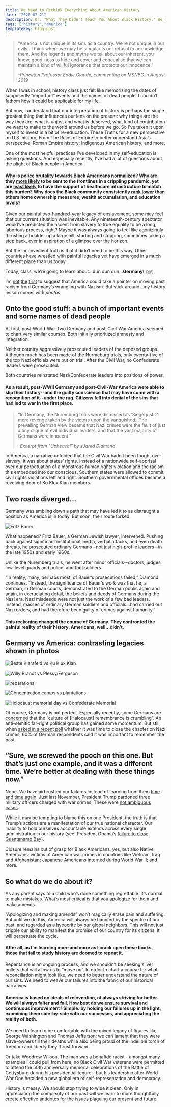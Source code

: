 ```yaml
---
title: We Need to Rethink Everything About American History
date: "2020-07-21"
description: Or, "What They Didn't Teach You About Black History." We may have beat the Nazis in WWII, but is Germany beating us at charting a path forward?
tags: ["history","america"]
templateKey: blog-post
---
```


> "America is not unique in its sins as a country. We’re not unique in our evils...I think where we may be singular is our refusal to acknowledge them. And the legends and myths we tell about our inherent, you know, good-ness to hide and cover and conceal so that we can maintain a kind of willful ignorance that protects our innocence." 
>
> _-Princeton Professor Eddie Glaude, commenting on MSNBC in August 2019_

When I was in school, history class just felt like memorizing the dates of supposedly “important” events and the names of dead people. I couldn’t fathom how it could be applicable for my life.

But now, I understand that our interpretation of history is perhaps the single greatest thing that influences our lens on the present: why things are the way they are, what is unjust and what is deserved, what kind of contribution we want to make to the world around us before we go. So I’ve taken it upon myself to invest in a bit of re-education: These Truths for a new perspective on U.S. history; From The Ruins of Empire to better understand Asia’s perspective; Roman Empire history; Indigenous American history; and more.

One of the most helpful practices I’ve developed in my self-education is asking questions. And especially recently, I’ve had a lot of questions about the plight of Black people in America. 

#### Why is police brutality towards Black Americans [normalized](https://www.nature.com/articles/d41586-020-01846-z)? Why are they [more likely](https://www.cbsnews.com/news/black-workers-lives-essential-frontline-jobs-risk-coronavirus-reopening/) to be sent to the frontlines in a crippling pandemic, yet are [least likely](https://www.ncbi.nlm.nih.gov/pmc/articles/PMC5370590/) to have the support of healthcare infrastructure to match this burden? Why does the Black community consistently [rank lower](https://www.ssa.gov/policy/docs/ssb/v64n4/v64n4p1.html) than others home ownership measures, wealth accumulation, and education levels?

Given our painful two-hundred-year legacy of enslavement, some may feel that our current situation was inevitable. Any nineteenth-century spectator would’ve predicted the ascent from slavery to true equality to be a long, laborious process, right? Maybe it was always going to feel like agonizingly thrusting a boulder up a large hill; starting and stopping, sometimes taking a step back, ever in aspiration of a glimpse over the horizon.

But the inconvenient truth is that it didn’t need to be this way. Other countries have wrestled with painful legacies yet have emerged in a much different place than us today.

Today, class, we’re going to learn about...dun dun dun...**Germany**! 🇩🇪

I’m [not](https://www.newyorker.com/news/q-and-a/how-to-confront-a-racist-national-history) [the](https://www.theguardian.com/commentisfree/2020/jun/13/germany-confronted-racist-legacy-britain-us) [first](newyorker.com/culture/cultural-comment/what-can-we-learn-from-the-germans-about-confronting-our-history) to suggest that America could take a pointer on moving past racism from Germany’s wrangling with Nazism. But stick around...my history lesson comes with _photos._

## Onto the good stuff: a bunch of important events and some names of dead people

At first, post-World-War-Two Germany and post-Civil-War America seemed to chart very similar courses. Both initially prioritized amnesty and integration. 

Neither country aggressively prosecuted leaders of the deposed groups. Although much has been made of the Nurmeburg trials, only twenty-five of the top Nazi officials were put on trial. After the Civil War, no Confederate leaders were prosecuted.

Both countries reinstated Nazi/Confederate leaders into positions of power. 

#### As a result, post-WWII Germany and post-Civil-War America were able to slip their history--and the guilty conscience that may have come with a recognition of it--under the rug. Citizens fell into denial of the sins that had led to war in the first place. 

> “In Germany, the Nuremburg trials were dismissed as ‘Siegerjustiz’: mere revenge taken by the victors upon the vanquished...The prevailing German view became that Nazi crimes were the fault of just a tiny clique of evil individual leaders, and that the vast majority of Germans were innocent."
>
> _-Excerpt from "Upheaval" by sJared Diamond_ 

In America, a narrative unfolded that the Civil War hadn’t been fought over slavery; it was about states’ rights. Instead of a nationwide self-apprisal over our perpetuation of a monstrous human rights violation and the racism this embedded into our conscious, Southern states were allowed to commit civil rights violations left and right. Southern governmental offices became a revolving door of Ku Klux Klan members.

## Two roads diverged...

Germany was ambling down a path that may have led it to as distraught a position as America is in today. But soon, their route forked.

![Fritz Bauer](./bauer-fritz.jpg)

What happened? Fritz Bauer, a German Jewish lawyer, intervened. Pushing back against significant institutional inertia, verbal attacks, and even death threats, he prosecuted ordinary Germans--not just high-profile leaders--in the late 1950s and early 1960s.

Unlike the Nuremberg trials, he went after minor officials--doctors, judges, low-level guards and police, and foot soldiers.

“In reality, many, perhaps most, of Bauer’s prosecutions failed,” Diamond continues. ”Instead, the significance of Bauer’s work was that he, a German, in German courts, demonstrated to the German public again and again, in excruciating detail, the beliefs and deeds of Germans during the Nazi era. Nazi misdeeds were not just the work of a few bad leaders. Instead, masses of ordinary German soldiers and officials...had carried out Nazi orders, and had therefore been guilty of crimes against humanity.”

#### This reckoning changed the course of Germany. They confronted the painful reality of their history. Americans, well...didn’t.

## Germany vs America: contrasting legacies shown in photos

![Beate Klarsfeld vs Ku Klux Klan](./num1.png)

![Willy Brandt vs Plessy/Ferguson](./num2.png)

![reparations](./num3.png)

![Concentration camps vs plantations](./num4.png)

![Holocaust memorial day vs Confederate Memorial](./num5.png)

Of course, Germany is not perfect. Especially recently, some Germans are [concerned](https://www.theatlantic.com/international/archive/2019/04/germany-far-right-holocaust-education-survivors/586357/) that the “culture of [Halocaust] remembrance is crumbling”. An anti-semitic far-right political group has gained some momentum. But still, when [asked in a recent poll](https://www.dw.com/en/germans-want-to-uphold-culture-of-holocaust-remembrance/a-52125596) whether it was time to close the chapter on Nazi crimes, 60% of German respondents said it was important to remember the past.

## “Sure, we screwed the pooch on this one. But that’s just one example, and it was a different time. We’re better at dealing with these things now.”

Nope. We have airbrushed our failures instead of learning from them [time and time again](https://www.history.com/news/reparations-slavery-native-americans-japanese-internment). Just last November, President Trump pardoned three military officers charged with war crimes. These were [not ambiguous cases](https://foreignpolicy.com/2019/05/21/america-loves-excusing-its-war-criminals-trump-pardons/). 

While it may be tempting to blame this on one President, the truth is that Trump’s actions are a manifestation of our true national character. Our inability to hold ourselves accountable extends across every single administration in our history (see: President Obama’s [failure to close Guantanamo Bay](https://www.newyorker.com/magazine/2016/08/01/why-obama-has-failed-to-close-guantanamo)). 

Closure remains out of grasp for Black Americans, yes, but also Native Americans; victims of American war crimes in countries like Vietnam, Iraq and Afghanistan; Japanese Americans interned during World War II; and more.

## So what do we do about it?

As any parent says to a child who’s done something regrettable: it’s normal to make mistakes. What’s most critical is that you apologize for them and make amends. 

“Apologizing and making amends” won’t magically erase pain and suffering. But until we do this, America will always be haunted by the spectre of our past, and regarded as a hypocrite by our global neighbors. This will not just cripple our ability to manifest the promise of our country for its citizens; it will perpetuate the cycle. 

#### After all, as I’m learning more and more as I crack open these books, those that fail to study history are doomed to repeat it.

Repentance is an ongoing process, and we shouldn’t be seeking silver bullets that will allow us to “move on”. In order to chart a course for what reconciliation might look like, we need to better understand the nature of our sins. We need to weave our failures into the fabric of our historical narratives. 

#### America is based on ideals of reinvention, of always striving for better. We will always falter and fail. How best do we ensure survival and continuous improvement? Simple: by holding our failures up in the light, examining them side-by-side with our successes, and appreciating the reality of both. 

We need to learn to be comfortable with the mixed legacy of figures like George Washington and Thomas Jefferson: we can lament that they were slave-owners till their deaths while also being proud of the indelible torch of freedom and liberty they thrust forward.

Or take Woodrow Wilson. The man was a bonafide racist - amongst many examples I could pull from here, no Black Civil War veterans were permitted to attend the 50th anniversary memorial celebrations of the Battle of Gettysburg during his presidential tenure - but his leadership after World War One heralded a new global era of self-representation and democracy.

History is messy. We should stop trying to wipe it clean. Only in appreciating the complexity of our past will we learn to more thoughtfully create effective antidotes for the issues plaguing our present and future.